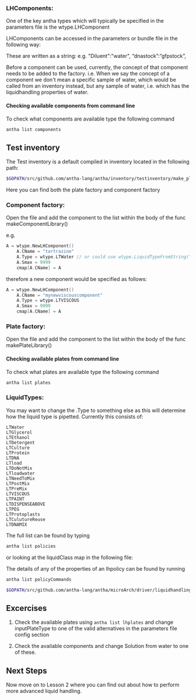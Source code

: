 ### LHComponents:

One of the key antha types which will typically be specified in the parameters file is the wtype.LHComponent

LHComponents can be accessed in the parameters or bundle file in the following way:

These are written as a string: e.g. 
"Diluent":"water",
“dnastock”:”gfpstock”,

Before a component can be used, currently, the concept of that component needs to be added to the factory.
i.e. When we say the concept of a component we don't mean a specific sample of water, which would be called from an inventory instead, but any sample of water, i.e. which has the liquidhandling properties of water.

#### Checking available components from command line
To check what components are available type the following command

```bash
antha list components
```

## Test inventory
The Test inventory is a default compiled in inventory located in the following path:

```bash
$GOPATH/src/github.com/antha-lang/antha/inventory/testinventory/make_plate_library.go
```

Here you can find both the plate factory and component factory

### Component factory:

Open the file and add the component to the list within the body of the func makeComponentLibrary()

e.g.

```go
A = wtype.NewLHComponent()
	A.CName = "tartrazine"
	A.Type = wtype.LTWater // or could use wtype.LiquidTypeFromString("water")
	A.Smax = 9999
	cmap[A.CName] = A
```

therefore a new component would be specified as follows:

```go
A = wtype.NewLHComponent()
    A.CName = "mynewviscouscomponent"
    A.Type = wtype.LTVISCOUS
    A.Smax = 9999
    cmap[A.CName] = A
```

### Plate factory:

Open the file and add the component to the list within the body of the func makePlateLibrary()


#### Checking available plates from command line
To check what plates are available type the following command

```bash
antha list plates
```

### LiquidTypes:
	
You may want to change the .Type to something else as this will determine how the liquid type is pipetted. 
Currently this consists of:

	LTWater
	LTGlycerol
	LTEthanol
	LTDetergent
	LTCulture
	LTProtein
	LTDNA
	LTload
	LTDoNotMix
	LTloadwater
	LTNeedToMix
	LTPostMix
	LTPreMix
	LTVISCOUS
	LTPAINT
	LTDISPENSEABOVE
	LTPEG
	LTProtoplasts
	LTCulutureReuse
	LTDNAMIX
	
The full list can be found by typing 

```bash
antha list policies
```

or looking at the liquidClass map in the following file: 


The details of any of the properties of an lhpolicy can be found by running 

```bash
antha list policyCommands
```

```bash
$GOPATH/src/github.com/antha-lang/antha/microArch/driver/liquidhandling/makelhpolicy.go
```


## Excercises

1. Check the available plates using ```antha list lhplates``` and change inputPlateType to one of the valid alternatives in the parameters file config section

2. Check the available components and change Solution from water to one of these.

## Next Steps
Now move on to Lesson 2 where you can find out about how to perform more advanced liquid handling. 

